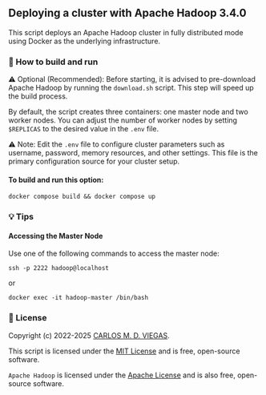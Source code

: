 ## Deploying a cluster with Apache Hadoop 3.4.0

This script deploys an Apache Hadoop cluster in fully distributed mode using Docker as the underlying infrastructure.

### :rocket: How to build and run

⚠️ Optional (Recommended): Before starting, it is advised to pre-download Apache Hadoop by running the `download.sh` script. This step will speed up the build process.

By default, the script creates three containers: one master node and two worker nodes. You can adjust the number of worker nodes by setting `$REPLICAS` to the desired value in the `.env` file.

⚠️ Note: Edit the `.env` file to configure cluster parameters such as username, password, memory resources, and other settings. This file is the primary configuration source for your cluster setup.

#### To build and run this option:
```
docker compose build && docker compose up 
```

### :bulb: Tips

#### Accessing the Master Node

Use one of the following commands to access the master node:

```
ssh -p 2222 hadoop@localhost
```
or
```
docker exec -it hadoop-master /bin/bash
```

### :page_facing_up: License

Copyright (c) 2022-2025 [CARLOS M. D. VIEGAS](https://github.com/cmdviegas).

This script is licensed under the [MIT License](https://github.com/cmdviegas/docker-hadoop-cluster/blob/master/LICENSE) and is free, open-source software.

`Apache Hadoop` is licensed under the [Apache License](https://github.com/cmdviegas/docker-hadoop-cluster/blob/master/LICENSE.apache) and is also free, open-source software.
